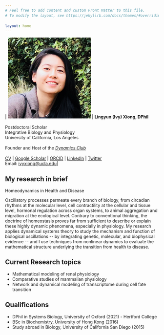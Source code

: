 ```yaml
---
# Feel free to add content and custom Front Matter to this file.
# To modify the layout, see https://jekyllrb.com/docs/themes/#overriding-theme-defaults

layout: home
---
```


| ![profile](/images/profile_ivy.png) | **Lingyun (Ivy) Xiong, DPhil** <br /><br /> Postdoctoral Scholar <br /> Integrative Biology and Physiology <br /> University of California, Los Angeles <br /><br /> Founder and Host of the [*Dynamics Club*](https://lingyunxiong.github.io/DynamicsClub/) <br /> <br /> [CV](https://drive.google.com/file/d/1zOBjmKlzsq1wnQeEepXZeocNx7c6YW-5/view?usp=sharing) \| [Google Scholar](https://scholar.google.com/citations?user=q0Z3EMMAAAAJ&hl) \| [ORCID](https://orcid.org/0000-0003-4594-4120) \| [LinkedIn](https://www.linkedin.com/in/lingyun-xiong/) \| [Twitter](https://twitter.com/ivy_lxiong) <br /> Email: [ivyxiong@ucla.edu](mailto:ivyxiong@ucla.edu)|

## **My research in brief**

Homeodynamics in Health and Disease

Oscillatory processes permeate every branch of biology, from circadian rhythms at the molecular level, cell contractility at the cellular and tissue level, hormonal regulation across organ systems, to animal aggregation and migration at the ecological level. Contrary to conventional thinking, the doctrine of homeostasis proves far from sufficient to describe or explain these highly dynamic phenomena, especially in physiology. My research applies dynamical systems theory to study the mechanism and function of biological oscillations -- by integrating genetic, molecular, and biophysical evidence -- and I use techniques from nonlinear dynamics to evaluate the mathematical structure underlying the transition from health to disease.

## **Current Research topics**
- Mathematical modeling of renal physiology
- Comparative studies of mammalian physiology
- Network and dynamical modeling of transcriptome during cell fate transition 

## **Qualifications** 
* DPhil in Systems Biology, University of Oxford (2021) - Hertford College 
* BSc in Biochemistry, University of Hong Kong (2016) 
* Study abroad in Biology, University of California San Diego (2015)


